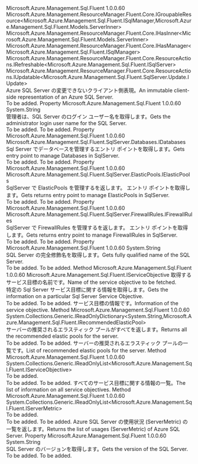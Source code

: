 <Type Name="ISqlServer" FullName="Microsoft.Azure.Management.Sql.Fluent.ISqlServer">
  <TypeSignature Language="C#" Value="public interface ISqlServer : Microsoft.Azure.Management.ResourceManager.Fluent.Core.IGroupableResource&lt;Microsoft.Azure.Management.Sql.Fluent.ISqlManager,Microsoft.Azure.Management.Sql.Fluent.Models.ServerInner&gt;, Microsoft.Azure.Management.ResourceManager.Fluent.Core.IHasInner&lt;Microsoft.Azure.Management.Sql.Fluent.Models.ServerInner&gt;, Microsoft.Azure.Management.ResourceManager.Fluent.Core.IHasManager&lt;Microsoft.Azure.Management.Sql.Fluent.ISqlManager&gt;, Microsoft.Azure.Management.ResourceManager.Fluent.Core.ResourceActions.IRefreshable&lt;Microsoft.Azure.Management.Sql.Fluent.ISqlServer&gt;, Microsoft.Azure.Management.ResourceManager.Fluent.Core.ResourceActions.IUpdatable&lt;Microsoft.Azure.Management.Sql.Fluent.SqlServer.Update.IUpdate&gt;" />
  <TypeSignature Language="ILAsm" Value=".class public interface auto ansi abstract ISqlServer implements class Microsoft.Azure.Management.ResourceManager.Fluent.Core.IGroupableResource`2&lt;class Microsoft.Azure.Management.Sql.Fluent.ISqlManager, class Microsoft.Azure.Management.Sql.Fluent.Models.ServerInner&gt;, class Microsoft.Azure.Management.ResourceManager.Fluent.Core.IHasId, class Microsoft.Azure.Management.ResourceManager.Fluent.Core.IHasInner`1&lt;class Microsoft.Azure.Management.Sql.Fluent.Models.ServerInner&gt;, class Microsoft.Azure.Management.ResourceManager.Fluent.Core.IHasManager`1&lt;class Microsoft.Azure.Management.Sql.Fluent.ISqlManager&gt;, class Microsoft.Azure.Management.ResourceManager.Fluent.Core.IHasName, class Microsoft.Azure.Management.ResourceManager.Fluent.Core.IHasResourceGroup, class Microsoft.Azure.Management.ResourceManager.Fluent.Core.IResource, class Microsoft.Azure.Management.ResourceManager.Fluent.Core.ResourceActions.IIndexable, class Microsoft.Azure.Management.ResourceManager.Fluent.Core.ResourceActions.IRefreshable`1&lt;class Microsoft.Azure.Management.Sql.Fluent.ISqlServer&gt;, class Microsoft.Azure.Management.ResourceManager.Fluent.Core.ResourceActions.IUpdatable`1&lt;class Microsoft.Azure.Management.Sql.Fluent.SqlServer.Update.IUpdate&gt;" />
  <TypeSignature Language="DocId" Value="T:Microsoft.Azure.Management.Sql.Fluent.ISqlServer" />
  <TypeSignature Language="VB.NET" Value="Public Interface ISqlServer&#xA;Implements IGroupableResource(Of ISqlManager, ServerInner), IHasInner(Of ServerInner), IHasManager(Of ISqlManager), IRefreshable(Of ISqlServer), IUpdatable(Of IUpdate)" />
  <TypeSignature Language="F#" Value="type ISqlServer = interface&#xA;    interface IGroupableResource&lt;ISqlManager, ServerInner&gt;&#xA;    interface IResource&#xA;    interface IIndexable&#xA;    interface IHasId&#xA;    interface IHasName&#xA;    interface IHasResourceGroup&#xA;    interface IHasManager&lt;ISqlManager&gt;&#xA;    interface IHasInner&lt;ServerInner&gt;&#xA;    interface IRefreshable&lt;ISqlServer&gt;&#xA;    interface IUpdatable&lt;IUpdate&gt;" />
  <AssemblyInfo>
    <AssemblyName>Microsoft.Azure.Management.Sql.Fluent</AssemblyName>
    <AssemblyVersion>1.0.0.60</AssemblyVersion>
  </AssemblyInfo>
  <Interfaces>
    <Interface>
      <InterfaceName>Microsoft.Azure.Management.ResourceManager.Fluent.Core.IGroupableResource&lt;Microsoft.Azure.Management.Sql.Fluent.ISqlManager,Microsoft.Azure.Management.Sql.Fluent.Models.ServerInner&gt;</InterfaceName>
    </Interface>
    <Interface>
      <InterfaceName>Microsoft.Azure.Management.ResourceManager.Fluent.Core.IHasInner&lt;Microsoft.Azure.Management.Sql.Fluent.Models.ServerInner&gt;</InterfaceName>
    </Interface>
    <Interface>
      <InterfaceName>Microsoft.Azure.Management.ResourceManager.Fluent.Core.IHasManager&lt;Microsoft.Azure.Management.Sql.Fluent.ISqlManager&gt;</InterfaceName>
    </Interface>
    <Interface>
      <InterfaceName>Microsoft.Azure.Management.ResourceManager.Fluent.Core.ResourceActions.IRefreshable&lt;Microsoft.Azure.Management.Sql.Fluent.ISqlServer&gt;</InterfaceName>
    </Interface>
    <Interface>
      <InterfaceName>Microsoft.Azure.Management.ResourceManager.Fluent.Core.ResourceActions.IUpdatable&lt;Microsoft.Azure.Management.Sql.Fluent.SqlServer.Update.IUpdate&gt;</InterfaceName>
    </Interface>
  </Interfaces>
  <Docs>
    <summary>
            <span data-ttu-id="21c12-101">Azure SQL Server の変更できないクライアント側表現。</span><span class="sxs-lookup"><span data-stu-id="21c12-101">An immutable client-side representation of an Azure SQL Server.</span></span>
            </summary>
    <remarks>To be added.</remarks>
  </Docs>
  <Members>
    <Member MemberName="AdministratorLogin">
      <MemberSignature Language="C#" Value="public string AdministratorLogin { get; }" />
      <MemberSignature Language="ILAsm" Value=".property instance string AdministratorLogin" />
      <MemberSignature Language="DocId" Value="P:Microsoft.Azure.Management.Sql.Fluent.ISqlServer.AdministratorLogin" />
      <MemberSignature Language="VB.NET" Value="Public ReadOnly Property AdministratorLogin As String" />
      <MemberSignature Language="F#" Value="member this.AdministratorLogin : string" Usage="Microsoft.Azure.Management.Sql.Fluent.ISqlServer.AdministratorLogin" />
      <MemberType>Property</MemberType>
      <AssemblyInfo>
        <AssemblyName>Microsoft.Azure.Management.Sql.Fluent</AssemblyName>
        <AssemblyVersion>1.0.0.60</AssemblyVersion>
      </AssemblyInfo>
      <ReturnValue>
        <ReturnType>System.String</ReturnType>
      </ReturnValue>
      <Docs>
        <summary>
            <span data-ttu-id="21c12-102">管理者は、SQL Server のログイン ユーザー名を取得します。</span><span class="sxs-lookup"><span data-stu-id="21c12-102">Gets the administrator login user name for the SQL Server.</span></span>
            </summary>
        <value>To be added.</value>
        <remarks>To be added.</remarks>
      </Docs>
    </Member>
    <Member MemberName="Databases">
      <MemberSignature Language="C#" Value="public Microsoft.Azure.Management.Sql.Fluent.SqlServer.Databases.IDatabases Databases { get; }" />
      <MemberSignature Language="ILAsm" Value=".property instance class Microsoft.Azure.Management.Sql.Fluent.SqlServer.Databases.IDatabases Databases" />
      <MemberSignature Language="DocId" Value="P:Microsoft.Azure.Management.Sql.Fluent.ISqlServer.Databases" />
      <MemberSignature Language="VB.NET" Value="Public ReadOnly Property Databases As IDatabases" />
      <MemberSignature Language="F#" Value="member this.Databases : Microsoft.Azure.Management.Sql.Fluent.SqlServer.Databases.IDatabases" Usage="Microsoft.Azure.Management.Sql.Fluent.ISqlServer.Databases" />
      <MemberType>Property</MemberType>
      <AssemblyInfo>
        <AssemblyName>Microsoft.Azure.Management.Sql.Fluent</AssemblyName>
        <AssemblyVersion>1.0.0.60</AssemblyVersion>
      </AssemblyInfo>
      <ReturnValue>
        <ReturnType>Microsoft.Azure.Management.Sql.Fluent.SqlServer.Databases.IDatabases</ReturnType>
      </ReturnValue>
      <Docs>
        <summary>
            <span data-ttu-id="21c12-103">Sql Server でデータベースを管理するエントリ ポイントを取得します。</span><span class="sxs-lookup"><span data-stu-id="21c12-103">Gets entry point to manage Databases in SqlServer.</span></span>
            </summary>
        <value>To be added.</value>
        <remarks>To be added.</remarks>
      </Docs>
    </Member>
    <Member MemberName="ElasticPools">
      <MemberSignature Language="C#" Value="public Microsoft.Azure.Management.Sql.Fluent.SqlServer.ElasticPools.IElasticPools ElasticPools { get; }" />
      <MemberSignature Language="ILAsm" Value=".property instance class Microsoft.Azure.Management.Sql.Fluent.SqlServer.ElasticPools.IElasticPools ElasticPools" />
      <MemberSignature Language="DocId" Value="P:Microsoft.Azure.Management.Sql.Fluent.ISqlServer.ElasticPools" />
      <MemberSignature Language="VB.NET" Value="Public ReadOnly Property ElasticPools As IElasticPools" />
      <MemberSignature Language="F#" Value="member this.ElasticPools : Microsoft.Azure.Management.Sql.Fluent.SqlServer.ElasticPools.IElasticPools" Usage="Microsoft.Azure.Management.Sql.Fluent.ISqlServer.ElasticPools" />
      <MemberType>Property</MemberType>
      <AssemblyInfo>
        <AssemblyName>Microsoft.Azure.Management.Sql.Fluent</AssemblyName>
        <AssemblyVersion>1.0.0.60</AssemblyVersion>
      </AssemblyInfo>
      <ReturnValue>
        <ReturnType>Microsoft.Azure.Management.Sql.Fluent.SqlServer.ElasticPools.IElasticPools</ReturnType>
      </ReturnValue>
      <Docs>
        <summary>
            <span data-ttu-id="21c12-104">SqlServer で ElasticPools を管理するを返します。 エントリ ポイントを取得します。</span><span class="sxs-lookup"><span data-stu-id="21c12-104">Gets returns entry point to manage ElasticPools in SqlServer.</span></span>
            </summary>
        <value>To be added.</value>
        <remarks>To be added.</remarks>
      </Docs>
    </Member>
    <Member MemberName="FirewallRules">
      <MemberSignature Language="C#" Value="public Microsoft.Azure.Management.Sql.Fluent.SqlServer.FirewallRules.IFirewallRules FirewallRules { get; }" />
      <MemberSignature Language="ILAsm" Value=".property instance class Microsoft.Azure.Management.Sql.Fluent.SqlServer.FirewallRules.IFirewallRules FirewallRules" />
      <MemberSignature Language="DocId" Value="P:Microsoft.Azure.Management.Sql.Fluent.ISqlServer.FirewallRules" />
      <MemberSignature Language="VB.NET" Value="Public ReadOnly Property FirewallRules As IFirewallRules" />
      <MemberSignature Language="F#" Value="member this.FirewallRules : Microsoft.Azure.Management.Sql.Fluent.SqlServer.FirewallRules.IFirewallRules" Usage="Microsoft.Azure.Management.Sql.Fluent.ISqlServer.FirewallRules" />
      <MemberType>Property</MemberType>
      <AssemblyInfo>
        <AssemblyName>Microsoft.Azure.Management.Sql.Fluent</AssemblyName>
        <AssemblyVersion>1.0.0.60</AssemblyVersion>
      </AssemblyInfo>
      <ReturnValue>
        <ReturnType>Microsoft.Azure.Management.Sql.Fluent.SqlServer.FirewallRules.IFirewallRules</ReturnType>
      </ReturnValue>
      <Docs>
        <summary>
            <span data-ttu-id="21c12-105">SqlServer で FirewallRules を管理するを返します。 エントリ ポイントを取得します。</span><span class="sxs-lookup"><span data-stu-id="21c12-105">Gets returns entry point to manage FirewallRules in SqlServer.</span></span>
            </summary>
        <value>To be added.</value>
        <remarks>To be added.</remarks>
      </Docs>
    </Member>
    <Member MemberName="FullyQualifiedDomainName">
      <MemberSignature Language="C#" Value="public string FullyQualifiedDomainName { get; }" />
      <MemberSignature Language="ILAsm" Value=".property instance string FullyQualifiedDomainName" />
      <MemberSignature Language="DocId" Value="P:Microsoft.Azure.Management.Sql.Fluent.ISqlServer.FullyQualifiedDomainName" />
      <MemberSignature Language="VB.NET" Value="Public ReadOnly Property FullyQualifiedDomainName As String" />
      <MemberSignature Language="F#" Value="member this.FullyQualifiedDomainName : string" Usage="Microsoft.Azure.Management.Sql.Fluent.ISqlServer.FullyQualifiedDomainName" />
      <MemberType>Property</MemberType>
      <AssemblyInfo>
        <AssemblyName>Microsoft.Azure.Management.Sql.Fluent</AssemblyName>
        <AssemblyVersion>1.0.0.60</AssemblyVersion>
      </AssemblyInfo>
      <ReturnValue>
        <ReturnType>System.String</ReturnType>
      </ReturnValue>
      <Docs>
        <summary>
            <span data-ttu-id="21c12-106">SQL Server の完全修飾名を取得します。</span><span class="sxs-lookup"><span data-stu-id="21c12-106">Gets fully qualified name of the SQL Server.</span></span>
            </summary>
        <value>To be added.</value>
        <remarks>To be added.</remarks>
      </Docs>
    </Member>
    <Member MemberName="GetServiceObjective">
      <MemberSignature Language="C#" Value="public Microsoft.Azure.Management.Sql.Fluent.IServiceObjective GetServiceObjective (string serviceObjectiveName);" />
      <MemberSignature Language="ILAsm" Value=".method public hidebysig newslot virtual instance class Microsoft.Azure.Management.Sql.Fluent.IServiceObjective GetServiceObjective(string serviceObjectiveName) cil managed" />
      <MemberSignature Language="DocId" Value="M:Microsoft.Azure.Management.Sql.Fluent.ISqlServer.GetServiceObjective(System.String)" />
      <MemberSignature Language="VB.NET" Value="Public Function GetServiceObjective (serviceObjectiveName As String) As IServiceObjective" />
      <MemberSignature Language="F#" Value="abstract member GetServiceObjective : string -&gt; Microsoft.Azure.Management.Sql.Fluent.IServiceObjective" Usage="iSqlServer.GetServiceObjective serviceObjectiveName" />
      <MemberType>Method</MemberType>
      <AssemblyInfo>
        <AssemblyName>Microsoft.Azure.Management.Sql.Fluent</AssemblyName>
        <AssemblyVersion>1.0.0.60</AssemblyVersion>
      </AssemblyInfo>
      <ReturnValue>
        <ReturnType>Microsoft.Azure.Management.Sql.Fluent.IServiceObjective</ReturnType>
      </ReturnValue>
      <Parameters>
        <Parameter Name="serviceObjectiveName" Type="System.String" />
      </Parameters>
      <Docs>
        <param name="serviceObjectiveName"><span data-ttu-id="21c12-107">取得するサービス目標の名前です。</span><span class="sxs-lookup"><span data-stu-id="21c12-107">Name of the service objective to be fetched.</span></span></param>
        <summary>
            <span data-ttu-id="21c12-108">特定の Sql Server サービス目標に関する情報を取得します。</span><span class="sxs-lookup"><span data-stu-id="21c12-108">Gets the information on a particular Sql Server Service Objective.</span></span>
            </summary>
        <returns>To be added.</returns>
        <remarks>To be added.</remarks>
        <return><span data-ttu-id="21c12-109">サービス目標の情報です。</span><span class="sxs-lookup"><span data-stu-id="21c12-109">Information of the service objective.</span></span></return>
      </Docs>
    </Member>
    <Member MemberName="ListRecommendedElasticPools">
      <MemberSignature Language="C#" Value="public System.Collections.Generic.IReadOnlyDictionary&lt;string,Microsoft.Azure.Management.Sql.Fluent.IRecommendedElasticPool&gt; ListRecommendedElasticPools ();" />
      <MemberSignature Language="ILAsm" Value=".method public hidebysig newslot virtual instance class System.Collections.Generic.IReadOnlyDictionary`2&lt;string, class Microsoft.Azure.Management.Sql.Fluent.IRecommendedElasticPool&gt; ListRecommendedElasticPools() cil managed" />
      <MemberSignature Language="DocId" Value="M:Microsoft.Azure.Management.Sql.Fluent.ISqlServer.ListRecommendedElasticPools" />
      <MemberSignature Language="VB.NET" Value="Public Function ListRecommendedElasticPools () As IReadOnlyDictionary(Of String, IRecommendedElasticPool)" />
      <MemberSignature Language="F#" Value="abstract member ListRecommendedElasticPools : unit -&gt; System.Collections.Generic.IReadOnlyDictionary&lt;string, Microsoft.Azure.Management.Sql.Fluent.IRecommendedElasticPool&gt;" Usage="iSqlServer.ListRecommendedElasticPools " />
      <MemberType>Method</MemberType>
      <AssemblyInfo>
        <AssemblyName>Microsoft.Azure.Management.Sql.Fluent</AssemblyName>
        <AssemblyVersion>1.0.0.60</AssemblyVersion>
      </AssemblyInfo>
      <ReturnValue>
        <ReturnType>System.Collections.Generic.IReadOnlyDictionary&lt;System.String,Microsoft.Azure.Management.Sql.Fluent.IRecommendedElasticPool&gt;</ReturnType>
      </ReturnValue>
      <Parameters />
      <Docs>
        <summary>
            <span data-ttu-id="21c12-110">サーバーの推奨されるエラスティック プールがすべてを返します。</span><span class="sxs-lookup"><span data-stu-id="21c12-110">Returns all the recommended elastic pools for the server.</span></span>
            </summary>
        <returns>To be added.</returns>
        <remarks>To be added.</remarks>
        <return><span data-ttu-id="21c12-111">サーバーの推奨されるエラスティック プールの一覧です。</span><span class="sxs-lookup"><span data-stu-id="21c12-111">List of recommended elastic pools for the server.</span></span></return>
      </Docs>
    </Member>
    <Member MemberName="ListServiceObjectives">
      <MemberSignature Language="C#" Value="public System.Collections.Generic.IReadOnlyList&lt;Microsoft.Azure.Management.Sql.Fluent.IServiceObjective&gt; ListServiceObjectives ();" />
      <MemberSignature Language="ILAsm" Value=".method public hidebysig newslot virtual instance class System.Collections.Generic.IReadOnlyList`1&lt;class Microsoft.Azure.Management.Sql.Fluent.IServiceObjective&gt; ListServiceObjectives() cil managed" />
      <MemberSignature Language="DocId" Value="M:Microsoft.Azure.Management.Sql.Fluent.ISqlServer.ListServiceObjectives" />
      <MemberSignature Language="VB.NET" Value="Public Function ListServiceObjectives () As IReadOnlyList(Of IServiceObjective)" />
      <MemberSignature Language="F#" Value="abstract member ListServiceObjectives : unit -&gt; System.Collections.Generic.IReadOnlyList&lt;Microsoft.Azure.Management.Sql.Fluent.IServiceObjective&gt;" Usage="iSqlServer.ListServiceObjectives " />
      <MemberType>Method</MemberType>
      <AssemblyInfo>
        <AssemblyName>Microsoft.Azure.Management.Sql.Fluent</AssemblyName>
        <AssemblyVersion>1.0.0.60</AssemblyVersion>
      </AssemblyInfo>
      <ReturnValue>
        <ReturnType>System.Collections.Generic.IReadOnlyList&lt;Microsoft.Azure.Management.Sql.Fluent.IServiceObjective&gt;</ReturnType>
      </ReturnValue>
      <Parameters />
      <Docs>
        <summary>To be added.</summary>
        <returns>To be added.</returns>
        <remarks>To be added.</remarks>
        <return><span data-ttu-id="21c12-112">すべてのサービス目標に関する情報の一覧。</span><span class="sxs-lookup"><span data-stu-id="21c12-112">The list of information on all service objectives.</span></span></return>
      </Docs>
    </Member>
    <Member MemberName="ListUsages">
      <MemberSignature Language="C#" Value="public System.Collections.Generic.IReadOnlyList&lt;Microsoft.Azure.Management.Sql.Fluent.IServerMetric&gt; ListUsages ();" />
      <MemberSignature Language="ILAsm" Value=".method public hidebysig newslot virtual instance class System.Collections.Generic.IReadOnlyList`1&lt;class Microsoft.Azure.Management.Sql.Fluent.IServerMetric&gt; ListUsages() cil managed" />
      <MemberSignature Language="DocId" Value="M:Microsoft.Azure.Management.Sql.Fluent.ISqlServer.ListUsages" />
      <MemberSignature Language="VB.NET" Value="Public Function ListUsages () As IReadOnlyList(Of IServerMetric)" />
      <MemberSignature Language="F#" Value="abstract member ListUsages : unit -&gt; System.Collections.Generic.IReadOnlyList&lt;Microsoft.Azure.Management.Sql.Fluent.IServerMetric&gt;" Usage="iSqlServer.ListUsages " />
      <MemberType>Method</MemberType>
      <AssemblyInfo>
        <AssemblyName>Microsoft.Azure.Management.Sql.Fluent</AssemblyName>
        <AssemblyVersion>1.0.0.60</AssemblyVersion>
      </AssemblyInfo>
      <ReturnValue>
        <ReturnType>System.Collections.Generic.IReadOnlyList&lt;Microsoft.Azure.Management.Sql.Fluent.IServerMetric&gt;</ReturnType>
      </ReturnValue>
      <Parameters />
      <Docs>
        <summary>To be added.</summary>
        <returns>To be added.</returns>
        <remarks>To be added.</remarks>
        <return><span data-ttu-id="21c12-113">Azure SQL Server の使用状況 (ServerMetric) の一覧を返します。</span><span class="sxs-lookup"><span data-stu-id="21c12-113">Returns the list of usages (ServerMetric) of Azure SQL Server.</span></span></return>
      </Docs>
    </Member>
    <Member MemberName="Version">
      <MemberSignature Language="C#" Value="public string Version { get; }" />
      <MemberSignature Language="ILAsm" Value=".property instance string Version" />
      <MemberSignature Language="DocId" Value="P:Microsoft.Azure.Management.Sql.Fluent.ISqlServer.Version" />
      <MemberSignature Language="VB.NET" Value="Public ReadOnly Property Version As String" />
      <MemberSignature Language="F#" Value="member this.Version : string" Usage="Microsoft.Azure.Management.Sql.Fluent.ISqlServer.Version" />
      <MemberType>Property</MemberType>
      <AssemblyInfo>
        <AssemblyName>Microsoft.Azure.Management.Sql.Fluent</AssemblyName>
        <AssemblyVersion>1.0.0.60</AssemblyVersion>
      </AssemblyInfo>
      <ReturnValue>
        <ReturnType>System.String</ReturnType>
      </ReturnValue>
      <Docs>
        <summary>
            <span data-ttu-id="21c12-114">SQL Server のバージョンを取得します。</span><span class="sxs-lookup"><span data-stu-id="21c12-114">Gets the version of the SQL Server.</span></span>
            </summary>
        <value>To be added.</value>
        <remarks>To be added.</remarks>
      </Docs>
    </Member>
  </Members>
</Type>